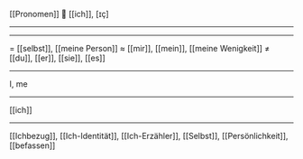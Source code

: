 [[Pronomen]]
 🤚 [[ich]], [ɪç]

---


---
= [[selbst]], [[meine Person]]
≈ [[mir]], [[mein]], [[meine Wenigkeit]]
≠ [[du]], [[er]], [[sie]], [[es]]

---
I, me

---
[[ich]]

---
[[Ichbezug]], [[Ich-Identität]], [[Ich-Erzähler]], [[Selbst]], [[Persönlichkeit]], [[befassen]]